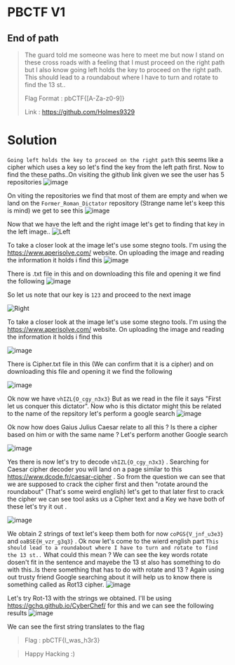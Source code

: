 # PBCTF V1

## End of path 

>The guard told me someone was here to meet me but now I stand on these cross roads with a feeling that I must proceed on the right path but I also know going left holds the key to proceed on the right path. This should lead to a roundabout where I have to turn and rotate to find the 13 st..
>
>Flag Format : pbCTF{[A-Za-z0-9]}
>
>Link : https://github.com/Holmes9329 


# Solution

`Going left holds the key to proceed on the right path` this seems like a cipher which uses a key so let's find the key from the left path first. Now to find the these paths..On visiting the github link given we see the user has 5 repositories
![image](https://github.com/sumukhchitloor/pbCTF/assets/84336892/c00c5c7d-6c21-48db-bf29-6a230adeee55)

On viting the repositories we find that most of them are empty and when we land on the `Former_Roman_Dictator` repository (Strange name let's keep this is mind) we get to see this
![image](https://github.com/sumukhchitloor/pbCTF/assets/84336892/0729b140-64b9-4474-b88a-c952542997fe)

Now that we have the left and the right image let's get to finding that key in the left image..
![Left](https://github.com/sumukhchitloor/pbCTF/assets/84336892/309c9bb3-be93-446e-ae75-0dd0c2b6f5b7)

To take a closer look at the image let's use some stegno tools. I'm using the https://www.aperisolve.com/ website. On uploading the image and reading the information it holds i find this
![image](https://github.com/sumukhchitloor/pbCTF/assets/84336892/cf3a70ff-1e73-45c1-aa46-44ed74e4474c)


There is .txt file in this and on downloading this file and opening it we find the following 
![image](https://github.com/sumukhchitloor/pbCTF/assets/84336892/bf2d0efd-e264-401d-8e17-05feb9eb74d9)


So let us note that our key is `123` and proceed to the next image



![Right](https://github.com/sumukhchitloor/pbCTF/assets/84336892/024c0c3d-bb40-47ee-9324-432a97c9f3c1)


To take a closer look at the image let's use some stegno tools. I'm using the https://www.aperisolve.com/ website. On uploading the image and reading the information it holds i find this

![image](https://github.com/sumukhchitloor/pbCTF/assets/84336892/1b753dfd-658a-474a-a6f6-74626ac8d20d)


There is Cipher.txt file in this (We can confirm that it is a cipher) and on downloading this file and opening it we find the following

![image](https://github.com/sumukhchitloor/pbCTF/assets/84336892/ae424f60-1e5d-420f-8dbc-41d7afa0155b)


Ok now we have `vhIZL{O_cgy_n3x3}` But as we read in the file it says "First let us conquer this dictator". Now who is this dictator might this be related to the name of the repsitory let's perform a google search
![image](https://github.com/sumukhchitloor/pbCTF/assets/84336892/e61c4f7f-554e-4f2f-b6f5-6402adbc3e7f)


Ok now how does Gaius Julius Caesar relate to all this ? Is there a cipher based on him or with the same name ? Let's perform another Google search 

![image](https://github.com/sumukhchitloor/pbCTF/assets/84336892/9ea12a2a-3cfe-44f1-a645-601cdc8cb5e9)


Yes there is now let's try to decode `vhIZL{O_cgy_n3x3}` . Searching for Caesar cipher decoder you will land on a page similar to this https://www.dcode.fr/caesar-cipher . So from the question we can see that we are supposed to crack the cipher first and then "rotate around the roundabout" (That's some weird english) let's get to that later first to crack the cipher we can see tool asks us a Cipher text and a Key we have both of these let's try it out .

![image](https://github.com/sumukhchitloor/pbCTF/assets/84336892/1d117df5-830a-47ec-aa2c-3a4de4b1f880)


We obtain 2 strings of text let's keep them both for now `coPGS{V_jnf_u3e3}` and `oaBSE{H_vzr_g3q3}` . Ok now let's come to the wierd english part `This should lead to a roundabout where I have to turn and rotate to find the 13 st..` What could this mean ? We can see the key words rotate dosen't fit in the sentence and mayebe the 13 st also has something to do with this..Is there something that has to do with rotate and 13 ? Again using out trusty friend Google searching about it will help us to know there is something called as Rot13 cipher.
![image](https://github.com/sumukhchitloor/pbCTF/assets/84336892/2bcb20d1-e7d9-4d59-a6d4-83f19287e6e5)



Let's try Rot-13 with the strings we obtained. I'll be using https://gchq.github.io/CyberChef/ for this and we can see the following results 
![image](https://github.com/sumukhchitloor/pbCTF/assets/84336892/bbe24d2f-cab6-446e-ad40-07a7c67e4578)

We can see the first string translates to the flag

>Flag : pbCTF{I_was_h3r3}



>Happy Hacking :)
